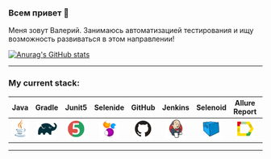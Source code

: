 ### Всем привет 👋
Меня зовут Валерий. 
Занимаюсь автоматизацией тестирования и ищу возможность развиваться в этом направлении!

[![Anurag's GitHub stats](https://github-readme-stats.vercel.app/api?username=valendr1)](https://github.com/anuraghazra/github-readme-stats)

___
<h3 align="left">My current stack:</h3>

| Java | Gradle | Junit5 | Selenide | GitHub | Jenkins | Selenoid | Allure Report | Allure TestOps | Jira |
|:----:|:----:|:------:|:------:|:------:|:----:|:----:|:------:|:------:|:------:|
| <img src="https://github.com/valendr1/valendr1/blob/master/logo/Java.png" width="40" height="40"> | <img src="https://github.com/valendr1/valendr1/blob/master/logo/Gradle.png" width="40" height="40"> | <img src="https://github.com/valendr1/valendr1/blob/master/logo/JUnit5.png" width="40" height="40"> | <img src="https://github.com/valendr1/valendr1/blob/master/logo/Selenide.png" width="40" height="40"> | <img src="https://github.com/valendr1/valendr1/blob/master/logo/Github.png" width="40" height="40"> | <img src="https://github.com/valendr1/valendr1/blob/master/logo/Jenkins.png" width="40" height="40"> | <img src="https://github.com/valendr1/valendr1/blob/master/logo/Selenoid.png" width="40" height="40"> | <img src="https://github.com/valendr1/valendr1/blob/master/logo/Allure_Report.png" width="40" height="40"> | <img src="https://github.com/valendr1/valendr1/blob/master/logo/AllureTestOps.png" width="40" height="40"> | <img src="https://github.com/valendr1/valendr1/blob/master/logo/Jira.png" width="40" height="40"> |

___

<!--
**valendr1/valendr1** is a ✨ _special_ ✨ repository because its `README.md` (this file) appears on your GitHub profile.

Here are some ideas to get you started:

- 🔭 I’m currently working on ...
- 🌱 I’m currently learning ...
- 👯 I’m looking to collaborate on ...
- 🤔 I’m looking for help with ...
- 💬 Ask me about ...
- 📫 How to reach me: ...
- 😄 Pronouns: ...
- ⚡ Fun fact: ...
-->
